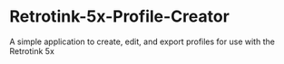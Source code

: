 # Retrotink-5x-Profile-Creator
A simple application to create, edit, and export profiles for use with the Retrotink 5x
